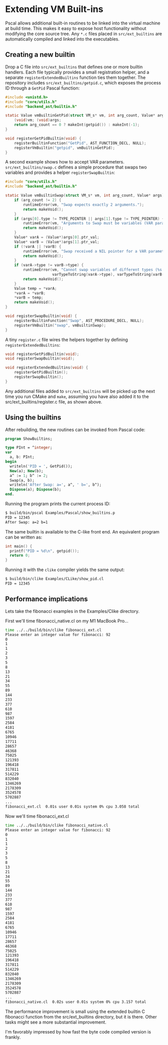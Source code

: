 # Extending VM Built-ins

Pscal allows additional built-in routines to be linked into the virtual
machine at build time.  This makes it easy to expose host functionality
without modifying the core source tree.  Any `*.c` files placed in
`src/ext_builtins` are automatically compiled and linked into the
executables.

## Creating a new builtin

Drop a C file into `src/ext_builtins` that defines one or more builtin
handlers. Each file typically provides a small registration helper, and a
separate `registerExtendedBuiltins` function ties them together. The
repository includes `src/ext_builtins/getpid.c`, which exposes the process
ID through a `GetPid` Pascal function:

```c
#include <unistd.h>
#include "core/utils.h"
#include "backend_ast/builtin.h"

static Value vmBuiltinGetPid(struct VM_s* vm, int arg_count, Value* args) {
    (void)vm; (void)args;
    return arg_count == 0 ? makeInt(getpid()) : makeInt(-1);
}

void registerGetPidBuiltin(void) {
    registerBuiltinFunction("GetPid", AST_FUNCTION_DECL, NULL);
    registerVmBuiltin("getpid", vmBuiltinGetPid);
}
```

A second example shows how to accept VAR parameters.  `src/ext_builtins/swap.c`
defines a simple procedure that swaps two variables and provides a helper
`registerSwapBuiltin`:

```c
#include "core/utils.h"
#include "backend_ast/builtin.h"

static Value vmBuiltinSwap(struct VM_s* vm, int arg_count, Value* args) {
    if (arg_count != 2) {
        runtimeError(vm, "Swap expects exactly 2 arguments.");
        return makeVoid();
    }
    if (args[0].type != TYPE_POINTER || args[1].type != TYPE_POINTER) {
        runtimeError(vm, "Arguments to Swap must be variables (VAR parameters).");
        return makeVoid();
    }
    Value* varA = (Value*)args[0].ptr_val;
    Value* varB = (Value*)args[1].ptr_val;
    if (!varA || !varB) {
        runtimeError(vm, "Swap received a NIL pointer for a VAR parameter.");
        return makeVoid();
    }
    if (varA->type != varB->type) {
        runtimeError(vm, "Cannot swap variables of different types (%s and %s).",
                     varTypeToString(varA->type), varTypeToString(varB->type));
        return makeVoid();
    }
    Value temp = *varA;
    *varA = *varB;
    *varB = temp;
    return makeVoid();
}

void registerSwapBuiltin(void) {
    registerBuiltinFunction("Swap", AST_PROCEDURE_DECL, NULL);
    registerVmBuiltin("swap", vmBuiltinSwap);
}
```

A tiny `register.c` file wires the helpers together by defining
`registerExtendedBuiltins`:

```c
void registerGetPidBuiltin(void);
void registerSwapBuiltin(void);

void registerExtendedBuiltins(void) {
    registerGetPidBuiltin();
    registerSwapBuiltin();
}
```

Any additional files added to `src/ext_builtins` will be picked up the
next time you run CMake and `make`, assuming you have also added it to the 
src/ext_builtins/register.c file, as shown above.

## Using the builtins

After rebuilding, the new routines can be invoked from Pascal code:

```pascal
program ShowBuiltins;

type PInt = ^integer;
var
  a, b: PInt;
begin
  writeln('PID = ', GetPid());
  New(a); New(b);
  a^ := 1; b^ := 2;
  Swap(a, b);
  writeln('After Swap: a=', a^, ' b=', b^);
  Dispose(a); Dispose(b);
end.
```

Running the program prints the current process ID:

```sh
$ build/bin/pscal Examples/Pascal/show_builtins.p
PID = 12345
After Swap: a=2 b=1
```

The same builtin is available to the C-like front end.  An equivalent
program can be written as:

```c
int main() {
  printf("PID = %d\n", getpid());
  return 0;
}
```

Running it with the `clike` compiler yields the same output:

```sh
$ build/bin/clike Examples/CLike/show_pid.cl
PID = 12345
```

## Performance implications
Lets take the fibonacci examples in the Examples/Clike directory.

First we'll time fibonacci_native.cl on my M1 MacBook Pro...
```sh
time ../../build/bin/clike fibonacci_ext.cl
Please enter an integer value for fibonacci: 92
0
1
1
2
3
5
8
13
21
34
55
89
144
233
377
610
987
1597
2584
4181
6765
10946
17711
28657
46368
75025
121393
196418
317811
514229
832040
1346269
2178309
3524578
5702887
...
fibonacci_ext.cl  0.01s user 0.01s system 0% cpu 3.058 total

```

Now we'll time fibonacci_ext.cl

```sh
time ../../build/bin/clike fibonacci_native.cl
Please enter an integer value for fibonacci: 92
0
1
1
2
3
5
8
13
21
34
55
89
144
233
377
610
987
1597
2584
4181
6765
10946
17711
28657
46368
75025
121393
196418
317811
514229
832040
1346269
2178309
3524578
5702887
...
fibonacci_native.cl  0.02s user 0.01s system 0% cpu 3.157 total
```

The performance improvement is small using the extended builtin C fibonacci function from 
the src/ext_builtins directory, but it is there.  Other tasks might see a more substantial
improvement.

I'm favorably impressed by how fast the byte code compiled version is frankly.

